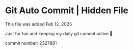 # Git Auto Commit | Hidden File

This file was added Feb 12, 2025

Just for fun and keeping my daily git commit active 🤪

commit number: 2327881
